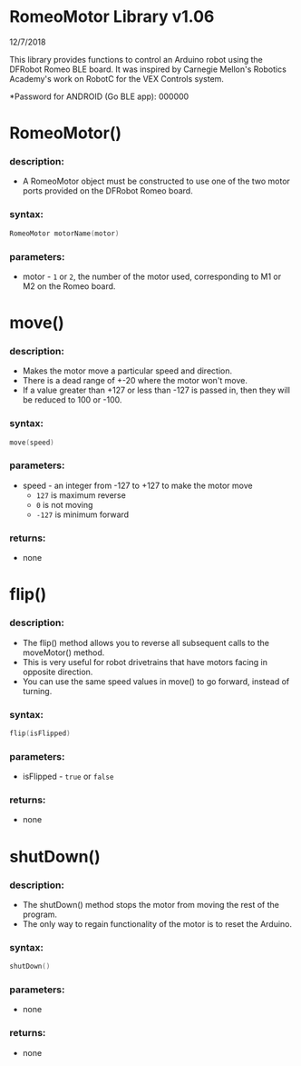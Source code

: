 # RomeoMotor Library v1.06
12/7/2018

This library provides functions to control an Arduino robot using the DFRobot Romeo BLE board.
It was inspired by Carnegie Mellon's Robotics Academy's work on RobotC for the VEX Controls system.

*Password for ANDROID (Go BLE app): 000000


# RomeoMotor()
### description:
* A RomeoMotor object must be constructed to use one of the two motor ports provided on the DFRobot Romeo board.
### syntax:
```c
RomeoMotor motorName(motor)
```
### parameters:
* motor - ```1``` or ```2```, the number of the motor used, corresponding to M1 or M2 on the Romeo board.


# move()
### description:
* Makes the motor move a particular speed and direction.
* There is a dead range of +-20 where the motor won't move.
* If a value greater than +127 or less than -127 is passed in, then they will be reduced to 100 or -100.
### syntax:
```c
move(speed)
```
### parameters:
* speed - an integer from -127 to +127 to make the motor move
  * ```127``` is maximum reverse
  * ```0``` is not moving
  * ```-127``` is minimum forward
### returns:
* none


# flip()
### description:
* The flip() method allows you to reverse all subsequent calls to the moveMotor() method.
* This is very useful for robot drivetrains that have motors facing in opposite direction.
* You can use the same speed values in move() to go forward, instead of turning.
### syntax:
```c
flip(isFlipped)
```
### parameters:
* isFlipped - ```true``` or ```false```
### returns:
 * none
 
 
# shutDown()
### description:
* The shutDown() method stops the motor from moving the rest of the program.
* The only way to regain functionality of the motor is to reset the Arduino.
### syntax:
```c
shutDown()
```
 ### parameters:
 * none
 ### returns:
 * none

 
